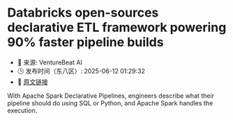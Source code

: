 # Databricks open-sources declarative ETL framework powering 90% faster pipeline builds
- 📅 来源: VentureBeat AI
- 🕒 发布时间（东八区）: 2025-06-12 01:29:32
- 🔗 [原文链接](https://venturebeat.com/data-infrastructure/databricks-open-sources-declarative-etl-framework-powering-90-faster-pipeline-builds/)

With Apache Spark Declarative Pipelines, engineers describe what their pipeline should do using SQL or Python, and Apache Spark handles the execution.